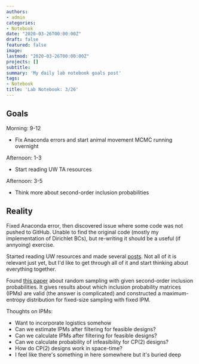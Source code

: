 ```yaml
---
authors:
- admin
categories:
- Notebook
date: "2020-03-26T00:00:00Z"
draft: false
featured: false
image:
lastmod: "2020-03-26T00:00:00Z"
projects: []
subtitle: 
summary: 'My daily lab notebook goals post'
tags:
- Notebook
title: 'Lab Notebook: 3/26'
---
```


## Goals ##

Morning: 9-12
- Fix Anaconda errors and start animal movement MCMC running overnight

Afternoon: 1-3
- Start reading UW TA resources

Afternoon: 3-5
- Think more about second-order inclusion probabilities

## Reality ##

Fixed Anaconda error, then discovered issue where some code was not pushed to GitHub. Unable to find the original code (mostly my implementation of Dirichlet BCs), but re-writing it should be a useful (if annyoing) exercise.

Started reading UW resources and made several [posts](/post/teaching). Not all of it is relevant just yet, but I'd like to get through all of it and start thinking about everything together.

Found [this paper](https://www.jstor.org/stable/23357227) about random sampling with given second-order inclusion probabilities. It gives results about which inclusion probability matrices (IPMs) are valid (the answer is complicated) and constructed a maximum-entropy distribution for fixed-size sampling with fixed IPM.

Thoughts on IPMs:
- Want to incorporate logistics somehow
- Can we estimate IPMs after filtering for feasible designs?
- Can we calculate IPMs after filtering for feasible designs?
- Can we calculate probability of infeasibility for CP(2) designs?
- How do CP(2) designs work in space-time?
- I feel like there's something in here somewhere but it's buried deep


